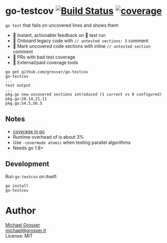 # go-testcov [![Build Status](https://travis-ci.com/grosser/go-testcov.svg)](https://travis-ci.com/grosser/go-testcov) [![coverage](https://img.shields.io/badge/coverage-100%25-success.svg)](https://github.com/grosser/go-testcov)

`go test` that fails on uncovered lines and shows them

 - 🎉 Instant, actionable feedback on 💚 test run
 - 🎉 Onboard legacy code with `// untested sections: 5` comment
 - 🎉 Mark uncovered code sections with inline `// untested section` comment
 - 🚫 PRs with bad test coverage
 - 🚫 External/paid coverage tools

```
go get github.com/grosser/go-testcov
go-testcov
...
test output
...
pkg.go new uncovered sections introduced (1 current vs 0 configured)
pkg.go:20.14,21.11
pkg.go:54.5,56.5
```


## Notes

 - [coverage in go](https://blog.golang.org/cover)
 - Runtime overhead of is about 3%
 - Use `-covermode atomic` when testing parallel algorithms
 - Needs go 1.8+


## Development

Run `go-testcov` on itself:

```
go install
go-testcov
```


Author
======
[Michael Grosser](http://grosser.it)<br/>
michael@grosser.it<br/>
License: MIT<br/>
